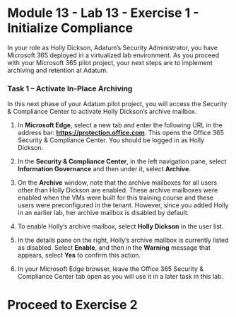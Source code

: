 # Module 13 - Lab 13 - Exercise 1 - Initialize Compliance 

In your role as Holly Dickson, Adatum’s Security Administrator, you have Microsoft 365 deployed in a virtualized lab environment. As you proceed with your Microsoft 365 pilot project, your next steps are to implement archiving and retention at Adatum.  

### Task 1 – Activate In-Place Archiving

In this next phase of your Adatum pilot project, you will access the Security & Compliance Center to activate Holly Dickson’s archive mailbox.   

1. In **Microsoft Edge**, select a new tab and enter the following URL in the address bar: **https://protection.office.com**. This opens the Office 365 Security & Compliance Center.  You should be logged in as Holly Dickson.

2. In the **Security &amp; Compliance Center**, in the left navigation pane, select **Information Governance** and then under it, select **Archive**.

3. On the **Archive** window, note that the archive mailboxes for all users other than Holly Dickson are enabled. These archive mailboxes were enabled when the VMs were built for this training course and these users were preconfigured in the tenant. However, since you added Holly in an earlier lab, her archive mailbox is disabled by default.

4. To enable Holly’s archive mailbox, select **Holly Dickson** in the user list. 

5. In the details pane on the right, Holly’s archive mailbox is currently listed as disabled. Select **Enable**, and then in the **Warning** message that appears, select **Yes** to confirm this action.

6. In your Microsoft Edge browser, leave the Office 365 Security & Compliance Center tab open as you will use it in a later task in this lab. 



# Proceed to Exercise 2
